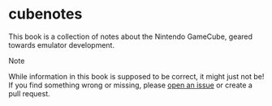 # cubenotes

This book is a collection of notes about the Nintendo GameCube, geared towards emulator development.

> [!NOTE]
> While information in this book is supposed to be correct, it might just not be!
> If you find something wrong or missing, please [open an issue](https://github.com/vxpm/cubenotes/issues/new)
> or create a pull request.
